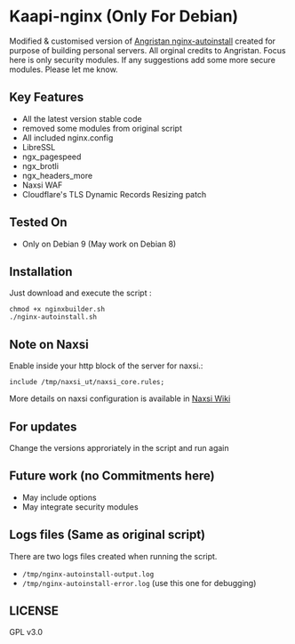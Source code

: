 # Kaapi-nginx (Only For Debian)
Modified & customised version of [Angristan nginx-autoinstall](https://github.com/Angristan/nginx-autoinstall) created for purpose of building personal servers. All orginal credits to Angristan. Focus here is only security modules. If any suggestions add some more secure modules. Please let me know.

## Key Features
- All the latest version stable code
- removed some modules from original script
- All included nginx.config 
- LibreSSL
- ngx_pagespeed
- ngx_brotli
- ngx_headers_more
- Naxsi WAF 
- Cloudflare's TLS Dynamic Records Resizing patch

## Tested On
- Only on Debian 9 (May work on Debian 8)


## Installation
Just download and execute the script :
```
chmod +x nginxbuilder.sh
./nginx-autoinstall.sh
```
## Note on Naxsi
Enable inside your http block of the server for naxsi.:

```
include /tmp/naxsi_ut/naxsi_core.rules;
```
More details on naxsi configuration is available in [Naxsi Wiki](https://github.com/nbs-system/naxsi/wiki)

## For updates
Change the versions approriately in the script and run again 

## Future work (no Commitments here)
- May include options
- May integrate security modules 

## Logs files (Same as original script)
There are two logs files created when running the script.

- `/tmp/nginx-autoinstall-output.log`
- `/tmp/nginx-autoinstall-error.log` (use this one for debugging)

## LICENSE

GPL v3.0